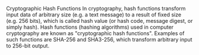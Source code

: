 Cryptographic Hash Functions
In cryptography, hash functions transform input data of arbitrary size (e.g. a text message) to a result of fixed size (e.g. 256 bits), which is called hash value (or hash code, message digest, or simply hash). Hash functions (hashing algorithms) used in computer cryptography are known as "cryptographic hash functions". Examples of such functions are SHA-256 and SHA3-256, which transform arbitrary input to 256-bit output.
